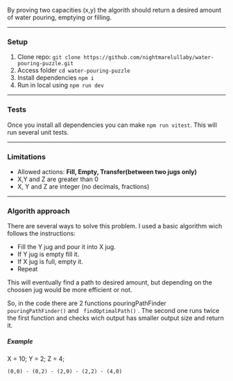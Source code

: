  By proving two capacities (x,y) the algorith should return a desired amount of water pouring, emptying or filling.
 
________________________________________________________________

### Setup

1. Clone repo: ```git clone https://github.com/nightmarelullaby/water-pouring-puzzle.git```
2. Access folder ```cd water-pouring-puzzle```
3. Install dependencies ```npm i```
4. Run in local using ```npm run dev```

___________________________________________________

### Tests

Once you install all dependencies you can make ```npm run vitest```. This will run several unit tests.



_______________________________________________

### Limitations

* Allowed actions: **Fill, Empty, Transfer(between two jugs only)**
*  X,Y and Z are greater than 0
*  X, Y and Z are integer (no decimals, fractions)

___________________________________________
### Algorith approach

There are several ways to solve this problem. I used a basic algorithm wich follows the instructions:

* Fill the Y jug and pour it into X jug.
* If Y jug is empty fill it.
* If X jug is full, empty it.
* Repeat

 This will eventually find a path to desired amount, but depending on the choosen jug would be more efficient or not. 

So, in the code there are 2 functions pouringPathFinder ```pouringPathFinder()``` and ```
findOptimalPath()``` . The second one runs twice the first function and checks wich output has smaller output size and return it.

##### Example

X = 10;
Y = 2;
Z = 4;


```(0,0) - (0,2) - (2,0) - (2,2) - (4,0)```
